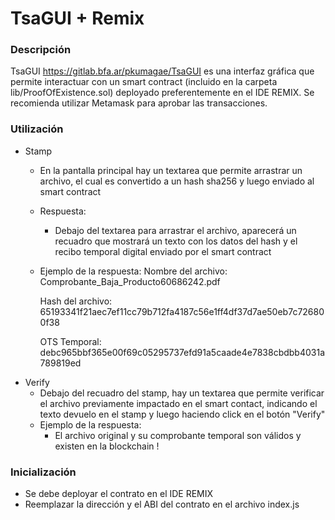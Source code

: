 # TsaGUI + Remix

### Descripción
TsaGUI https://gitlab.bfa.ar/pkumagae/TsaGUI es una interfaz gráfica que permite interactuar con un smart contract (incluido en la carpeta lib/ProofOfExistence.sol) deployado preferentemente en el IDE REMIX.
Se recomienda utilizar Metamask para aprobar las transacciones.
    
### Utilización
- Stamp
    - En la pantalla principal hay un textarea que permite arrastrar un archivo, el cual es convertido a un hash sha256 y luego enviado al smart contract
    - Respuesta:
        -  Debajo del textarea para arrastrar el archivo, aparecerá un recuadro que mostrará un texto con los datos del hash y el recibo temporal digital enviado por el smart contract
        
    - Ejemplo de la respuesta:
		Nombre del archivo: Comprobante_Baja_Producto60686242.pdf

		Hash del archivo: 65193341f21aec7ef11cc79b712fa4187c56e1ff4df37d7ae50eb7c726800f38

		OTS Temporal: debc965bbf365e00f69c05295737efd91a5caade4e7838cbdbb4031a789819ed
- Verify
    - Debajo del recuadro del stamp, hay un textarea que permite verificar el archivo previamente impactado en el smart contact, indicando el texto devuelo en el stamp y luego haciendo click en el botón "Verify"
    - Ejemplo de la respuesta:
        -   El archivo original y su comprobante temporal son válidos y existen en la blockchain !
    
### Inicialización

- Se debe deployar el contrato en el IDE REMIX
- Reemplazar la dirección y el ABI del contrato en el archivo index.js